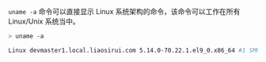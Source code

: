 `uname -a` 命令可以直接显示 Linux 系统架构的命令，该命令可以工作在所有 Linux/Unix 系统当中。

```bash
> uname -a

Linux devmaster1.local.liaosirui.com 5.14.0-70.22.1.el9_0.x86_64 #1 SMP PREEMPT Tue Aug 9 19:45:51 UTC 2022 x86_64 x86_64 x86_64 GNU/Linux
```
